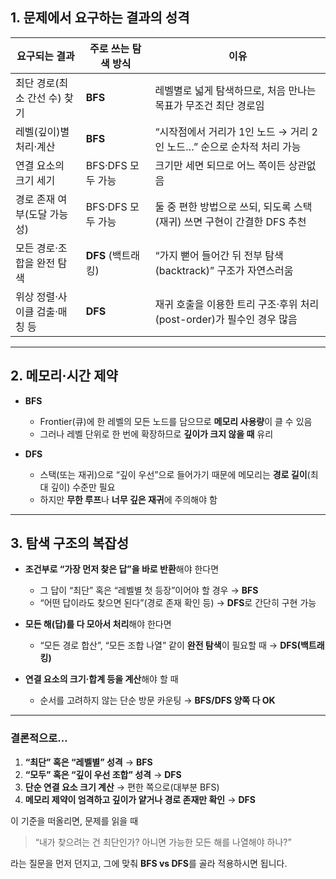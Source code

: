 

## 1. 문제에서 요구하는 결과의 성격

| 요구되는 결과           | 주로 쓰는 탐색 방식    | 이유                                            |
| ----------------- | -------------- | --------------------------------------------- |
| 최단 경로(최소 간선 수) 찾기 | **BFS**        | 레벨별로 넓게 탐색하므로, 처음 만나는 목표가 무조건 최단 경로임          |
| 레벨(깊이)별 처리·계산     | **BFS**        | “시작점에서 거리가 1인 노드 → 거리 2인 노드…” 순으로 순차적 처리 가능   |
| 연결 요소의 크기 세기      | BFS·DFS 모두 가능  | 크기만 세면 되므로 어느 쪽이든 상관없음                        |
| 경로 존재 여부(도달 가능성)  | BFS·DFS 모두 가능  | 둘 중 편한 방법으로 쓰되, 되도록 스택(재귀) 쓰면 구현이 간결한 DFS 추천  |
| 모든 경로·조합을 완전 탐색   | **DFS** (백트래킹) | “가지 뻗어 들어간 뒤 전부 탐색(backtrack)” 구조가 자연스러움      |
| 위상 정렬·사이클 검출·매칭 등 | **DFS**        | 재귀 호출을 이용한 트리 구조·후위 처리(post-order)가 필수인 경우 많음 |

---

## 2. 메모리·시간 제약

* **BFS**

    * Frontier(큐)에 한 레벨의 모든 노드를 담으므로 **메모리 사용량**이 클 수 있음
    * 그러나 레벨 단위로 한 번에 확장하므로 **깊이가 크지 않을 때** 유리
* **DFS**

    * 스택(또는 재귀)으로 “깊이 우선”으로 들어가기 때문에 메모리는 **경로 길이**(최대 깊이) 수준만 필요
    * 하지만 **무한 루프**나 **너무 깊은 재귀**에 주의해야 함

---

## 3. 탐색 구조의 복잡성

* **조건부로 “가장 먼저 찾은 답”을 바로 반환**해야 한다면

    * 그 답이 “최단” 혹은 “레벨별 첫 등장”이어야 할 경우 → **BFS**
    * “어떤 답이라도 찾으면 된다”(경로 존재 확인 등) → **DFS**로 간단히 구현 가능
* **모든 해(답)를 다 모아서 처리**해야 한다면

    * “모든 경로 합산”, “모든 조합 나열” 같이 **완전 탐색**이 필요할 때 → **DFS(백트래킹)**
* **연결 요소의 크기·합계 등을 계산**해야 할 때

    * 순서를 고려하지 않는 단순 방문 카운팅 → **BFS/DFS 양쪽 다 OK**

---

### 결론적으로…

1. **“최단” 혹은 “레벨별” 성격** → **BFS**
2. **“모두” 혹은 “깊이 우선 조합” 성격** → **DFS**
3. **단순 연결 요소 크기 계산** → 편한 쪽으로(대부분 BFS)
4. **메모리 제약이 엄격하고 깊이가 얕거나 경로 존재만 확인** → **DFS**

이 기준을 떠올리면, 문제를 읽을 때

> “내가 찾으려는 건 최단인가?
> 아니면 가능한 모든 해를 나열해야 하나?”

라는 질문을 먼저 던지고, 그에 맞춰 **BFS vs DFS**를 골라 적용하시면 됩니다.
